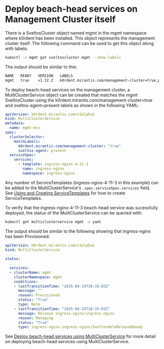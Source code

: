 # Deploy beach-head services on Management Cluster itself

There is a SveltosCluster object named mgmt in the mgmt namespace where k0rdent has been installed. This object represents the management cluster itself. The following command can be used to get this object along with labels:

```sh
kubectl -n mgmt get sveltoscluster mgmt --show-labels
```

The output should be similar to this:

```sh
NAME   READY   VERSION   LABELS
mgmt   true    v1.32.2   k0rdent.mirantis.com/management-cluster=true,projectsveltos.io/k8s-version=v1.32.2,sveltos-agent=present
```

To deploy beach-head services on the management cluster, a MultiClusterService object can be created that matches the mgmt SveltosCluster using the k0rdent.mirantis.com/management-cluster=true and sveltos-agent=present labels as shown in the following YAML:

```yaml
apiVersion: k0rdent.mirantis.com/v1alpha1
kind: MultiClusterService
metadata:
  name: mgmt-mcs
spec:
  clusterSelector:
    matchLabels:
      k0rdent.mirantis.com/management-cluster: "true"
      sveltos-agent: present
  serviceSpec:
    services:
      - template: ingress-nginx-4-11-3
        name: ingress-nginx
        namespace: ingress-nginx
```

Any number of ServiceTemplates (ingress-nginx-4-11-3 in this example) can be added to the MultiClusterService's `.spec.serviceSpec.services` field. See [Using and Creating ServiceTemplates](./admin-service-templates.md) for how to create ServiceTemplates.

To verify that the ingress-nginx-4-11-3 beach-head service was sucessfully deployed, the status of the MultiClusterService can be queried with:

```sh
kubectl get multiclusterservice mgmt -o yaml
```

The output should be similar to the following showing that ingress-nginx has been Provisioned:

```yaml
apiVersion: k0rdent.mirantis.com/v1alpha1
kind: MultiClusterService
. . .
status:
  . . .
  services:
  - clusterName: mgmt
    clusterNamespace: mgmt
    conditions:
    - lastTransitionTime: "2025-04-24T10:35:03Z"
      message: ""
      reason: Provisioned
      status: "True"
      type: Helm
    - lastTransitionTime: "2025-04-24T10:35:03Z"
      message: Release ingress-nginx/ingress-nginx
      reason: Managing
      status: "True"
      type: ingress-nginx.ingress-nginx/SveltosHelmReleaseReady
```

See [Deploy beach-head services using MultiClusterService](./admin-create-multiclusterservice.md) for more detail on deploying beach-head services using MultiClusterService.